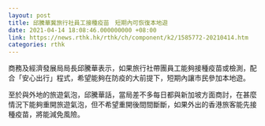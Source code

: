 ```yaml
---
layout: post
title: 邱騰華冀旅行社員工接種疫苗　短期內可恢復本地遊
date: 2021-04-14 18:08:46.000000000 +08:00
link: https://news.rthk.hk/rthk/ch/component/k2/1585772-20210414.htm
categories: rthk
---
```


商務及經濟發展局局長邱騰華表示，如果旅行社帶團員工能夠接種疫苗或檢測，配合「安心出行」程式，希望能夠在防疫的大前提下，短期內讓巿民參加本地遊。

至於與外地的旅遊氣泡，邱騰華話，當局差不多每日都與新加坡方面商討，在甚麼情況下能夠重開旅遊氣泡，但不希望重開後間間斷斷，如果外出的香港旅客能先接種疫苗，將能減免風險。
